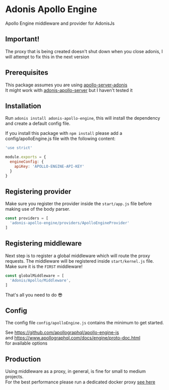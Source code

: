 # Adonis Apollo Engine
Apollo Engine middleware and provider for AdonisJs

## Important!
The proxy that is being created doesn't shut down when you close adonis, I will attempt to fix this in the next version

## Prerequisites
This package assumes you are using [apollo-server-adonis](https://www.npmjs.com/package/apollo-server-adonis)  
It might work with [adonis-apollo-server](https://www.npmjs.com/package/adonis-apollo-server) but I haven't tested it

## Installation

Run `adonis install adonis-apollo-engine`, this will install the dependency and create a default config file.

If you install this package with `npm install` please add a config/apolloEngine.js file with the following content:
```js
'use strict'

module.exports = {
  engineConfig: {
    apiKey: 'APOLLO-ENGINE-API-KEY'
  }
}

```

## Registering provider

Make sure you register the provider inside the `start/app.js` file before making use of the body parser.

```js
const providers = [
  'adonis-apollo-engine/providers/ApolloEngineProvider'
]
```

## Registering middleware

Next step is to register a global middleware which will route the proxy requests. The middleware will be registered inside `start/kernel.js` file.  
Make sure it is the `FIRST` middleware!

```js
const globalMiddleware = [
  'Adonis/Apollo/Middleware',
]
```

That's all you need to do 😎

## Config

The config file `config/apolloEngine.js`  contains the minimum to get started.

See https://github.com/apollographql/apollo-engine-js  
and https://www.apollographql.com/docs/engine/proto-doc.html  
for available options

## Production
Using middleware as a proxy, in general, is fine for small to medium projects.  
For the best performance please run a dedicated docker proxy
[see here](https://www.apollographql.com/docs/engine/setup-node.html#standalone-docker-container)
